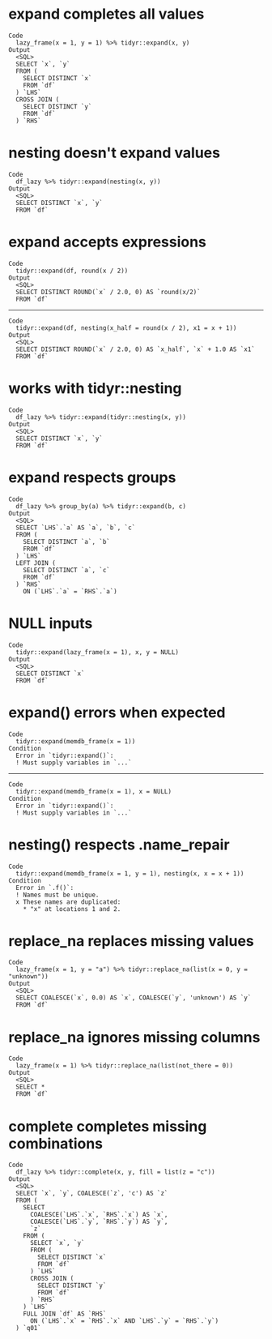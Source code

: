 # expand completes all values

    Code
      lazy_frame(x = 1, y = 1) %>% tidyr::expand(x, y)
    Output
      <SQL>
      SELECT `x`, `y`
      FROM (
        SELECT DISTINCT `x`
        FROM `df`
      ) `LHS`
      CROSS JOIN (
        SELECT DISTINCT `y`
        FROM `df`
      ) `RHS`

# nesting doesn't expand values

    Code
      df_lazy %>% tidyr::expand(nesting(x, y))
    Output
      <SQL>
      SELECT DISTINCT `x`, `y`
      FROM `df`

# expand accepts expressions

    Code
      tidyr::expand(df, round(x / 2))
    Output
      <SQL>
      SELECT DISTINCT ROUND(`x` / 2.0, 0) AS `round(x/2)`
      FROM `df`

---

    Code
      tidyr::expand(df, nesting(x_half = round(x / 2), x1 = x + 1))
    Output
      <SQL>
      SELECT DISTINCT ROUND(`x` / 2.0, 0) AS `x_half`, `x` + 1.0 AS `x1`
      FROM `df`

# works with tidyr::nesting

    Code
      df_lazy %>% tidyr::expand(tidyr::nesting(x, y))
    Output
      <SQL>
      SELECT DISTINCT `x`, `y`
      FROM `df`

# expand respects groups

    Code
      df_lazy %>% group_by(a) %>% tidyr::expand(b, c)
    Output
      <SQL>
      SELECT `LHS`.`a` AS `a`, `b`, `c`
      FROM (
        SELECT DISTINCT `a`, `b`
        FROM `df`
      ) `LHS`
      LEFT JOIN (
        SELECT DISTINCT `a`, `c`
        FROM `df`
      ) `RHS`
        ON (`LHS`.`a` = `RHS`.`a`)

# NULL inputs

    Code
      tidyr::expand(lazy_frame(x = 1), x, y = NULL)
    Output
      <SQL>
      SELECT DISTINCT `x`
      FROM `df`

# expand() errors when expected

    Code
      tidyr::expand(memdb_frame(x = 1))
    Condition
      Error in `tidyr::expand()`:
      ! Must supply variables in `...`

---

    Code
      tidyr::expand(memdb_frame(x = 1), x = NULL)
    Condition
      Error in `tidyr::expand()`:
      ! Must supply variables in `...`

# nesting() respects .name_repair

    Code
      tidyr::expand(memdb_frame(x = 1, y = 1), nesting(x, x = x + 1))
    Condition
      Error in `.f()`:
      ! Names must be unique.
      x These names are duplicated:
        * "x" at locations 1 and 2.

# replace_na replaces missing values

    Code
      lazy_frame(x = 1, y = "a") %>% tidyr::replace_na(list(x = 0, y = "unknown"))
    Output
      <SQL>
      SELECT COALESCE(`x`, 0.0) AS `x`, COALESCE(`y`, 'unknown') AS `y`
      FROM `df`

# replace_na ignores missing columns

    Code
      lazy_frame(x = 1) %>% tidyr::replace_na(list(not_there = 0))
    Output
      <SQL>
      SELECT *
      FROM `df`

# complete completes missing combinations

    Code
      df_lazy %>% tidyr::complete(x, y, fill = list(z = "c"))
    Output
      <SQL>
      SELECT `x`, `y`, COALESCE(`z`, 'c') AS `z`
      FROM (
        SELECT
          COALESCE(`LHS`.`x`, `RHS`.`x`) AS `x`,
          COALESCE(`LHS`.`y`, `RHS`.`y`) AS `y`,
          `z`
        FROM (
          SELECT `x`, `y`
          FROM (
            SELECT DISTINCT `x`
            FROM `df`
          ) `LHS`
          CROSS JOIN (
            SELECT DISTINCT `y`
            FROM `df`
          ) `RHS`
        ) `LHS`
        FULL JOIN `df` AS `RHS`
          ON (`LHS`.`x` = `RHS`.`x` AND `LHS`.`y` = `RHS`.`y`)
      ) `q01`

